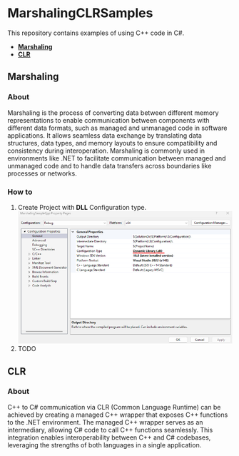 # MarshalingCLRSamples

This repository contains examples of using С++ code in С#. 

* [**Marshaling**](https://github.com/SkivHisink/MarshalingCLRSamples/blob/main/README.md#marshaling)
* [**CLR**](https://github.com/SkivHisink/MarshalingCLRSamples/blob/main/README.md#clr)

## Marshaling
### About
Marshaling is the process of converting data between different memory representations to enable communication between components with different data formats, such as managed and unmanaged code in software applications. It allows seamless data exchange by translating data structures, data types, and memory layouts to ensure compatibility and consistency during interoperation. Marshaling is commonly used in environments like .NET to facilitate communication between managed and unmanaged code and to handle data transfers across boundaries like processes or networks.
### How to 
1. Create Project with **DLL** Configuration type.
![image](https://github.com/SkivHisink/MarshalingCLRSamples/blob/main/Picture/marshalingcpp1.png)
2. TODO
## CLR
### About
C++ to C# communication via CLR (Common Language Runtime) can be achieved by creating a managed C++ wrapper that exposes C++ functions to the .NET environment. The managed C++ wrapper serves as an intermediary, allowing C# code to call C++ functions seamlessly. This integration enables interoperability between C++ and C# codebases, leveraging the strengths of both languages in a single application.
